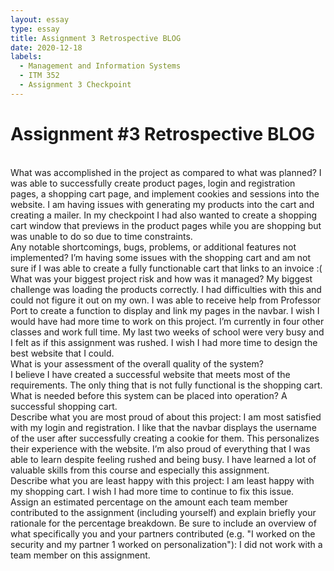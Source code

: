 ```yaml
---
layout: essay
type: essay
title: Assignment 3 Retrospective BLOG
date: 2020-12-18
labels:
  - Management and Information Systems
  - ITM 352
  - Assignment 3 Checkpoint
---
```

# Assignment #3 Retrospective BLOG
<p><br>What was accomplished in the project as compared to what was planned?
I was able to successfully create product pages, login and registration pages, a shopping cart page, and implement cookies and sessions into the website. I am having issues with generating my products into the cart and creating a mailer. In my checkpoint I had also wanted to create a shopping cart window that previews in the product pages while you are shopping but was unable to do so due to time constraints.
<br>Any notable shortcomings, bugs, problems, or additional features not implemented?
I’m having some issues with the shopping cart and am not sure if I was able to create a fully functionable cart that links to an invoice :(
<br>What was your biggest project risk and how was it managed?
My biggest challenge was loading the products correctly. I had difficulties with this and could not figure it out on my own. I was able to receive help from Professor Port to create a function to display and link my pages in the navbar. I wish I would have had more time to work on this project. I’m currently in four other classes and work full time. My last two weeks of school were very busy and I felt as if this assignment was rushed. I wish I had more time to design the best website that I could.
<br>What is your assessment of the overall quality of the system?</br>
I believe I have created a successful website that meets most of the requirements. The only thing that is not fully functional is the shopping cart.
<br>What is needed before this system can be placed into operation?
A successful shopping cart.
<br>Describe what you are most proud of about this project:
I am most satisfied with my login and registration. I like that the navbar displays the username of the user after successfully creating a cookie for them. This personalizes their experience with the website. I’m also proud of everything that I was able to learn despite feeling rushed and being busy. I have learned a lot of valuable skills from this course and especially this assignment.
<br>Describe what you are least happy with this project:
I am least happy with my shopping cart. I wish I had more time to continue to fix this issue.
<br>Assign an estimated percentage on the amount each team member contributed to the assignment (including yourself) and explain briefly your rationale for the percentage breakdown. Be sure to include an overview of what specifically you and your partners contributed (e.g. "I worked on the security and my partner 1 worked on personalization"):
I did not work with a team member on this assignment.</p>
